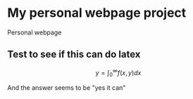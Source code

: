 # My personal webpage project
Personal webpage

## Test to see if this can do latex
$$ y = \int_0^\infty f(x,y)dx $$

And the answer seems to be "yes it can"
